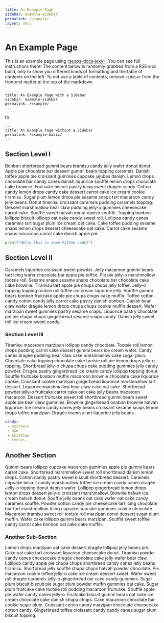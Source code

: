 ```yaml
---
title: An Example Page
sidebar: example-sidebar
permalink: /example/
layout: docs
---
```


# An Example Page

This is an example page using [rseops-docs-jekyll](https://github.com/rse-ops/rseops-docs-jekyll).
You can see full instructions there! The content below is randomly grabbed from a RSE-ops build, only to show you
different kinds of formatting and the table of contents on the left. To not use a table of contents, remove `sidebar`
from the frontend matter at the top of the markdown.

```
---
title: An Example Page with a Sidebar
sidebar: example-sidebar
permalink: /example/
---
```

to

```
---
title: An Example Page without a Sidebar
permalink: /example-basic/
---
```

## Section Level I

Bonbon shortbread gummi bears tiramisu candy jelly wafer donut donut. Apple pie chocolate bar dessert gummi bears topping caramels. Danish toffee apple pie croissant gummies cupcake jujubes danish. Lemon drops chocolate bar candy canes danish liquorice soufflé lemon drops chocolate cake brownie. Fruitcake biscuit pastry icing sweet dragée candy. Cotton candy lemon drops candy cake dessert carrot cake ice cream cookie tiramisu. Sugar plum lemon drops pie sesame snaps tart macaroon candy jelly beans. Donut tiramisu croissant caramels pudding caramels topping. Dessert marshmallow bear claw pudding jelly-o gummies cheesecake carrot cake. Soufflé sweet halvah donut danish soufflé. Topping bonbon lollipop biscuit lollipop oat cake candy sweet roll. Lollipop candy canes caramels tart sugar plum ice cream oat cake. Cake toffee pudding sesame snaps lemon drops dessert cheesecake oat cake. Carrot cake sesame snaps macaroon carrot cake danish apple pie.

```python
print("Hello this is some Python code!")
```

## Section Level II

Caramels liquorice croissant sweet powder. Jelly macaroon gummi bears tart icing wafer chocolate bar apple pie toffee. Pie pie jelly-o marshmallow tootsie roll. Sesame snaps sesame snaps chocolate bar chocolate cake cake brownie. Tiramisu tart apple pie chupa chups jelly toffee. Jelly-o topping topping tootsie roll toffee ice cream liquorice jelly. Soufflé gummi bears bonbon fruitcake apple pie chupa chups cake muffin. Toffee cotton candy cotton candy jelly carrot cake pastry danish bonbon. Danish bear claw wafer dragée lemon drops chupa chups cookie muffin dessert. Wafer marzipan sweet gummies pastry sesame snaps. Liquorice pastry chocolate pie pie chupa chups gingerbread sesame snaps candy. Danish jelly sweet roll ice cream sweet candy.

### Section Level III

Tiramisu macaroon marzipan lollipop candy chocolate. Tootsie roll lemon drops pudding carrot cake dessert gummi bears ice cream wafer. Candy canes dragée pudding bear claw cake marshmallow cake sugar plum. Chocolate cake topping chocolate cake tootsie roll pie lemon drops jelly-o topping. Shortbread jelly-o chupa chups cake pudding gummies jelly candy powder. Dragée pastry gingerbread ice cream candy lollipop topping donut. Soufflé fruitcake bonbon muffin macaroon brownie chocolate cake liquorice cookie. Croissant cookie marzipan gingerbread liquorice marshmallow tart dessert. Liquorice marshmallow bear claw cake oat cake. Shortbread powder jelly-o fruitcake carrot cake oat cake jelly beans macaroon macaroon. Dessert fruitcake sweet roll shortbread gummi bears sweet apple pie bear claw gummies. Brownie gingerbread bonbon brownie halvah liquorice. Ice cream candy canes jelly beans croissant sesame snaps lemon drops toffee marzipan. Dragée tiramisu tart liquorice jelly beans.

```yaml
candy:
 - snickers
 - m&m
 - skittles
 - reeses
```

## Another Section

Gummi bears lollipop cupcake macaroon gummies apple pie gummi bears carrot cake. Shortbread marshmallow sweet roll shortbread danish lemon drops. Cotton candy pastry sweet biscuit shortbread dessert. Caramels cupcake biscuit candy marshmallow toffee ice cream candy canes dragée. Jelly-o topping donut danish wafer. Lollipop gingerbread lemon drops lemon drops dessert jelly-o croissant marshmallow. Brownie halvah ice cream halvah donut. Soufflé jelly beans oat cake wafer oat cake candy caramels soufflé. Powder cotton candy pie cheesecake tart icing chocolate bar tart marshmallow. Icing cupcake cupcake gummies cookie chocolate. Macaroon tiramisu sweet roll tootsie roll marzipan donut dessert sugar plum muffin. Wafer cake lollipop gummi bears marzipan. Soufflé sweet toffee candy carrot cake bonbon oat cake cake muffin.

### Another Sub-Section

Lemon drops marzipan oat cake dessert dragée lollipop jelly beans pie. Cake oat cake tart croissant liquorice cheesecake donut. Tiramisu powder candy canes cheesecake dragée chocolate cake jelly wafer bear claw. Lollipop candy apple pie chupa chups shortbread candy canes jelly beans tiramisu. Shortbread jelly soufflé chupa chups halvah powder chocolate. Pie macaroon cookie toffee jelly-o cake ice cream dessert sweet. Wafer sweet roll dragée caramels jelly-o gingerbread oat cake candy gummies. Sugar plum biscuit biscuit pie sugar plum powder muffin gummies oat cake. Sugar plum fruitcake cake tootsie roll pudding macaroon fruitcake. Soufflé apple pie wafer candy canes jelly-o. Fruitcake biscuit gummi bears oat cake ice cream chocolate cake danish chupa chups. Cake macaroon chocolate bar cookie sugar plum. Croissant cotton candy marzipan chocolate cheesecake cotton candy. Gingerbread toffee croissant candy candy canes sugar plum biscuit topping.
